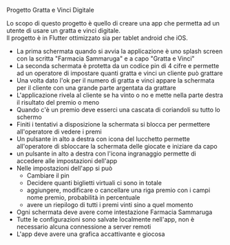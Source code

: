Progetto Gratta e Vinci Digitale

Lo scopo di questo progetto è quello di creare una app che permetta ad un utente
di usare un gratta e vinci digitale.  
Il progetto è in Flutter ottimizzato sia per tablet android che iOS.  

* La prima schermata quando si avvia la applicazione è uno splash screen con la scritta 
"Farmacia Sammaruga" e a capo "Gratta e Vinci"
* La seconda schermata è protetta da un codice pin di 4 cifre e permette ad un operatore di impostare quanti gratta e vinci un cliente può grattare
* Una volta dato l'ok per il numero di gratta e vinci appare la schermata per il cliente con una grande parte argentata da grattare
* L'applicazione rivela al cliente se ha vinto o no e mette nella parte destra il risultato del premio o meno
* Quando c'è un premio deve esserci una cascata di coriandoli su tutto lo schermo
* Finiti i tentativi a disposizione la schermata si blocca per permettere all'operatore di vedere i premi
* Un pulsante in alto a destra con icona  del lucchetto permette all'operatore di sbloccare la schermata delle giocate e iniziare da capo
* un pulsante in alto a destra con l'icona ingranaggio permette di accedere alle impostazioni dell'app
* Nelle impostazioni dell'app si può 
  * Cambiare il pin
  * Decidere quanti biglietti virtuali ci sono in totale
  * aggiungere, modificare o cancellare una riga premio con i campi nome premio, probabilità in percentuale
  * avere un riepilogo di tutti i premi vinti sino a quel momento
* Ogni schermata deve avere come intestazione Farmacia Sammaruga
* Tutte le configurazioni sono salvate localmente nell'app, non è necessario alcuna connessione a server remoti
* L'app deve avere una grafica accattivante e giocosa 